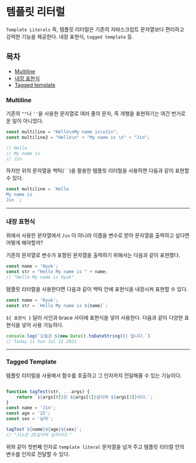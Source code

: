 # 템플릿 리터럴

`Template Literals` 즉, 템플릿 리터럴은 기존의 자바스크립트 문자열보다 편리하고 강력한 기능을 제공한다. 내장 표현식, `tagged template` 등.

## 목차
- [Multiline](#multiline)
- [내장 표현식](#내장-표현식)
- [Tagged template](#tagged-template)

### Multiline
기존의 `""`나 ` '' `을 사용한 문자열로 여러 줄의 문자, 즉 개행을 표현하기는 여간 번거로운 일이 아니었다.
```javascript
const multiline = "Hello\nMy name is\nJin";
const multiline2 = "Hello\n" + "My name is \n" + "Jin";

// Hello
// My name is
// Jin
```

하지만 위의 문자열을 백틱(` `` `)을 활용한 템플릿 리터럴을 사용하면 다음과 같이 표현할 수 있다.
```javascript
const multiline = `Hello
My name is 
Jin `;
```
----

### 내장 표현식

위에서 사용한 문자열에서 `Jin` 이 아니라 이름을 변수로 받아 문자열을 출력하고 싶다면 어떻게 해야할까?

기존의 문자열로 변수가 포함된 문자열을 출력하기 위해서는 다음과 같이 표현했다.

```javascript
const name = 'Hyuk';
const str = "Hello My name is " + name;
// "Hello My name is Hyuk"
```

템플릿 리터럴을 사용한다면 다음과 같이 백틱 안에 표현식을 내장시켜 표현할 수 있다.

```javascript 
const name = 'Hyuk';
const str = `Hello My name is ${name}`;
```

`${ 표현식 }` 달러 사인과 brace 사이에 표현식을 넣어 사용한다.
다음과 같이 다양한 표현식을 넣어 사용 가능하다.

```javascript
console.log(`오늘은 ${new Date().toDateString()} 입니다.`)
// Today is Sun Jul 11 2021
```
----

### Tagged Template

템플릿 리터럴을 사용해서 함수를 호출하고 그 인자까지 전달해줄 수 있는 기능이다. 

```javascript

function tagTest(str, ...args) {
    return `${args[0]}은 ${args[1]}살이며 ${args[2]}이다.`;
}    
const name = 'Jin';
const age = '25';
const sex = '남자';

tagTest`${name}${age}${sex}`;
// "Jin은 25살이며 남자이다."
```

위와 같이 첫번째 인자로 `template literal` 문자열을 넘겨 주고 템플릿 리터럴 안의 변수를 인자로 전달할 수 있다.
